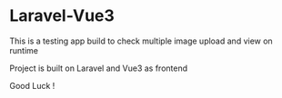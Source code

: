 # Laravel-Vue3

This is a testing app build to check multiple image upload and view on runtime


Project is built on Laravel and Vue3 as frontend


Good Luck !
